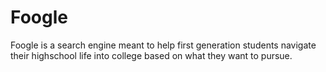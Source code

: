 # Foogle
Foogle is a search engine meant to help first generation students navigate their highschool life into college based on what they want to pursue.
